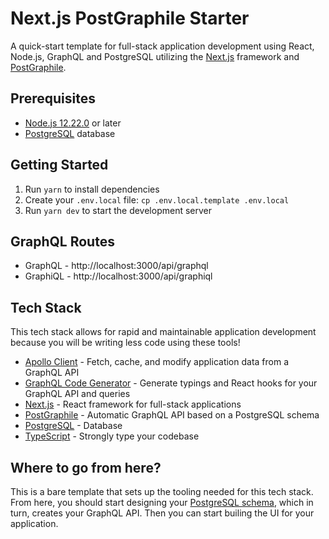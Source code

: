 # Next.js PostGraphile Starter

A quick-start template for full-stack application development using React, Node.js, GraphQL and PostgreSQL utilizing the [Next.js](https://nextjs.org/) framework and [PostGraphile](https://www.graphile.org/).

## Prerequisites

- [Node.js 12.22.0](https://nodejs.org/) or later
- [PostgreSQL](https://www.postgresql.org/) database

## Getting Started

1. Run `yarn` to install dependencies
1. Create your `.env.local` file: `cp .env.local.template .env.local`
1. Run `yarn dev` to start the development server

## GraphQL Routes

- GraphQL - http://localhost:3000/api/graphql
- GraphiQL - http://localhost:3000/api/graphiql

## Tech Stack

This tech stack allows for rapid and maintainable application development because you will be writing less code using these tools!

- [Apollo Client](https://www.apollographql.com/docs/react/) - Fetch, cache, and modify application data from a GraphQL API
- [GraphQL Code Generator](https://www.graphql-code-generator.com/) - Generate typings and React hooks for your GraphQL API and queries
- [Next.js](https://nextjs.org/) - React framework for full-stack applications
- [PostGraphile](https://www.graphile.org/) - Automatic GraphQL API based on a PostgreSQL schema
- [PostgreSQL](https://www.postgresql.org/) - Database
- [TypeScript](https://www.typescriptlang.org/) - Strongly type your codebase

## Where to go from here?

This is a bare template that sets up the tooling needed for this tech stack. From here, you should start designing your [PostgreSQL schema](https://www.graphile.org/postgraphile/postgresql-schema-design/), which in turn, creates your GraphQL API. Then you can start builing the UI for your application.